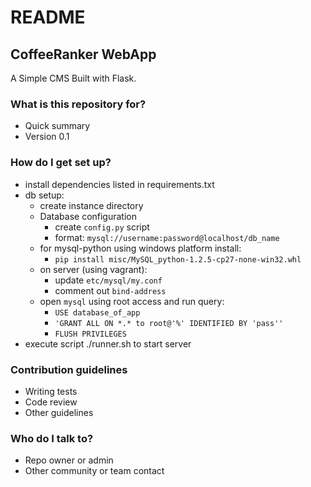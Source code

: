 # README #

## CoffeeRanker WebApp ##

A Simple CMS Built with Flask.

### What is this repository for? ###

* Quick summary
* Version 0.1

### How do I get set up? ###

* install dependencies listed in requirements.txt
* db setup:
    * create instance directory
    * Database configuration
        * create `config.py` script
        * format: `mysql://username:password@localhost/db_name`
    * for mysql-python using windows platform install:
        * `pip install misc/MySQL_python-1.2.5-cp27-none-win32.whl`
    * on server (using vagrant):
        * update `etc/mysql/my.conf`
        * comment out `bind-address`
    * open `mysql` using root access and run query:
        * `USE database_of_app`
        * `'GRANT ALL ON *.* to root@'%' IDENTIFIED BY 'pass''`
        * `FLUSH PRIVILEGES`
* execute script ./runner.sh to start server

### Contribution guidelines ###

* Writing tests
* Code review
* Other guidelines

### Who do I talk to? ###

* Repo owner or admin
* Other community or team contact